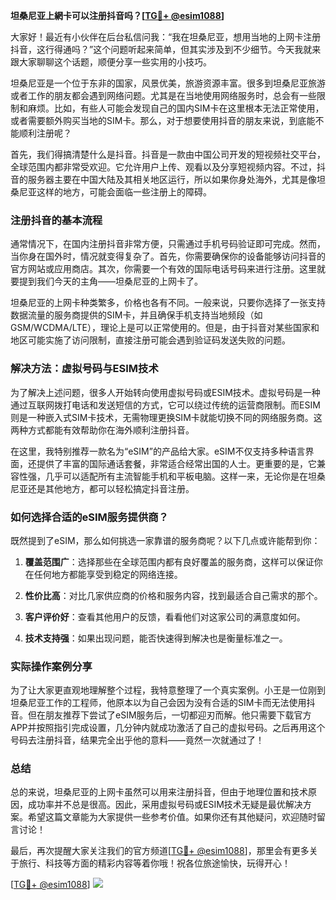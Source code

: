 **坦桑尼亚上網卡可以注册抖音吗？[[TG💪+ @esim1088](https://t.me/s/esim1088)]**

大家好！最近有小伙伴在后台私信问我：“我在坦桑尼亚，想用当地的上网卡注册抖音，这行得通吗？”这个问题听起来简单，但其实涉及到不少细节。今天我就来跟大家聊聊这个话题，顺便分享一些实用的小技巧。

坦桑尼亚是一个位于东非的国家，风景优美，旅游资源丰富。很多到坦桑尼亚旅游或者工作的朋友都会遇到网络问题。尤其是在当地使用网络服务时，总会有一些限制和麻烦。比如，有些人可能会发现自己的国内SIM卡在这里根本无法正常使用，或者需要额外购买当地的SIM卡。那么，对于想要使用抖音的朋友来说，到底能不能顺利注册呢？

首先，我们得搞清楚什么是抖音。抖音是一款由中国公司开发的短视频社交平台，全球范围内都非常受欢迎。它允许用户上传、观看以及分享短视频内容。不过，抖音的服务器主要在中国大陆及其相关地区运行，所以如果你身处海外，尤其是像坦桑尼亚这样的地方，可能会面临一些注册上的障碍。

### **注册抖音的基本流程**

通常情况下，在国内注册抖音非常方便，只需通过手机号码验证即可完成。然而，当你身在国外时，情况就变得复杂了。首先，你需要确保你的设备能够访问抖音的官方网站或应用商店。其次，你需要一个有效的国际电话号码来进行注册。这里就要提到我们今天的主角——坦桑尼亚的上网卡了。

坦桑尼亚的上网卡种类繁多，价格也各有不同。一般来说，只要你选择了一张支持数据流量的服务商提供的SIM卡，并且确保手机支持当地频段（如GSM/WCDMA/LTE），理论上是可以正常使用的。但是，由于抖音对某些国家和地区可能实施了访问限制，直接注册可能会遇到验证码发送失败的问题。

### **解决方法：虚拟号码与ESIM技术**

为了解决上述问题，很多人开始转向使用虚拟号码或ESIM技术。虚拟号码是一种通过互联网拨打电话和发送短信的方式，它可以绕过传统的运营商限制。而ESIM则是一种嵌入式SIM卡技术，无需物理更换SIM卡就能切换不同的网络服务商。这两种方式都能有效帮助你在海外顺利注册抖音。

在这里，我特别推荐一款名为“eSIM”的产品给大家。eSIM不仅支持多种语言界面，还提供了丰富的国际通话套餐，非常适合经常出国的人士。更重要的是，它兼容性强，几乎可以适配所有主流智能手机和平板电脑。这样一来，无论你是在坦桑尼亚还是其他地方，都可以轻松搞定抖音注册。

### **如何选择合适的eSIM服务提供商？**

既然提到了eSIM，那么如何挑选一家靠谱的服务商呢？以下几点或许能帮到你：

1. **覆盖范围广**：选择那些在全球范围内都有良好覆盖的服务商，这样可以保证你在任何地方都能享受到稳定的网络连接。
   
2. **性价比高**：对比几家供应商的价格和服务内容，找到最适合自己需求的那个。
   
3. **客户评价好**：查看其他用户的反馈，看看他们对这家公司的满意度如何。
   
4. **技术支持强**：如果出现问题，能否快速得到解决也是衡量标准之一。

### **实际操作案例分享**

为了让大家更直观地理解整个过程，我特意整理了一个真实案例。小王是一位刚到坦桑尼亚工作的工程师，他原本以为自己会因为没有合适的SIM卡而无法使用抖音。但在朋友推荐下尝试了eSIM服务后，一切都迎刃而解。他只需要下载官方APP并按照指引完成设置，几分钟内就成功激活了自己的虚拟号码。之后再用这个号码去注册抖音，结果完全出乎他的意料——竟然一次就通过了！

### **总结**

总的来说，坦桑尼亚的上网卡虽然可以用来注册抖音，但由于地理位置和技术原因，成功率并不总是很高。因此，采用虚拟号码或ESIM技术无疑是最优解决方案。希望这篇文章能为大家提供一些参考价值。如果你还有其他疑问，欢迎随时留言讨论！

最后，再次提醒大家关注我们的官方频道[[TG💪+ @esim1088](https://t.me/s/esim1088)]，那里会有更多关于旅行、科技等方面的精彩内容等着你哦！祝各位旅途愉快，玩得开心！

[[TG💪+ @esim1088](https://t.me/s/esim1088)] ![](https://i.postimg.cc/4NQfJmqS/Snipaste-2025-05-13-00-14-12.png)